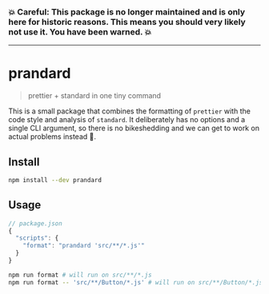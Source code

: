 ### :boom: Careful: This package is no longer maintained and is only here for historic reasons. This means you should very likely not use it. You have been warned. :boom:

---

# prandard

> prettier + standard in one tiny command

This is a small package that combines the formatting of `prettier` with the code style and analysis of `standard`. It deliberately has no options and a single CLI argument, so there is no bikeshedding and we can get to work on actual problems instead :tada:.

## Install

```bash
npm install --dev prandard
```

## Usage

```js
// package.json
{
  "scripts": {
    "format": "prandard 'src/**/*.js'"
  }
}
```

```bash
npm run format # will run on src/**/*.js
npm run format -- 'src/**/Button/*.js' # will run on src/**/Button/*.js instead
```
